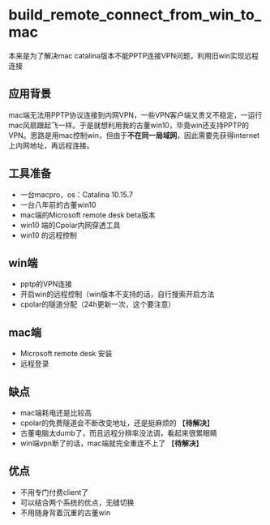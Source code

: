 # build_remote_connect_from_win_to_mac
本来是为了解决mac catalina版本不能PPTP连接VPN问题，利用旧win实现远程连接

## 应用背景
mac端无法用PPTP协议连接到内网VPN，一些VPN客户端又贵又不稳定，一运行mac风扇跟起飞一样。于是就想利用我的古董win10，毕竟win还支持PPTP的VPN。思路是用mac控制win，但由于**不在同一局域网**，因此需要先获得internet上内网地址，再远程连接。

## 工具准备
* 一台macpro，os：Catalina 10.15.7
* 一台八年前的古董win10
* mac端的Microsoft remote desk beta版本
* win10 端的Cpolar内网穿透工具
* win10 的远程控制

## win端
* pptp的VPN连接
* 开启win的远程控制（win版本不支持的话，自行搜索开启方法
* cpolar的隧道分配（24h更新一次，这个要注意）

## mac端
* Microsoft remote desk 安装
* 远程登录

## 缺点
* mac端耗电还是比较高
* cpolar的免费隧道会不断改变地址，还是挺麻烦的 【**待解决**】
* 古董电脑太dumb了，而且远程分辨率没法调，看起来很累眼睛
* win端vpn断了的话，mac端就完全重连不上了 【**待解决**】

## 优点
* 不用专门付费client了
* 可以结合两个系统的优点，无缝切换
* 不用随身背着沉重的古董win

